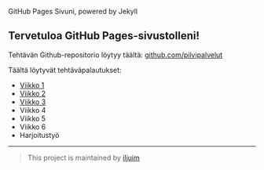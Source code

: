 GitHub Pages Sivuni, powered by Jekyll
## Tervetuloa GitHub Pages-sivustolleni!

Tehtävän Github-repositorio löytyy täältä: [github.com/pilvipalvelut](https://github.com/iljuim/pilvipalvelut)

Täältä löytyvät tehtäväpalautukset:
- [Viikko 1](./vko1/index.html)
- [Viikko 2](./vko2/viikko2.md)
- [Viikko 3](./vko3/index.html)
- Viikko 4
- Viikko 5
- Viikko 6
- Harjoitustyö

---


> This project is maintained by [iljuim](https://github.com/iljuim)
>